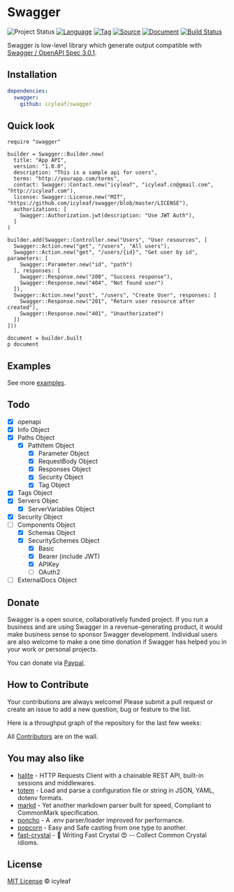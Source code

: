 # Swagger

![Project Status](https://img.shields.io/badge/status-WIP-yellow.svg)
[![Language](https://img.shields.io/badge/language-crystal-776791.svg)](https://github.com/crystal-lang/crystal)
[![Tag](https://img.shields.io/github/tag/icyleaf/swagger.svg)](https://github.com/icyleaf/swagger/blob/master/CHANGELOG.md)
[![Source](https://img.shields.io/badge/source-github-brightgreen.svg)](https://github.com/icyleaf/swagger/)
[![Document](https://img.shields.io/badge/document-api-brightgreen.svg)](https://icyleaf.github.io/swagger/)
[![Build Status](https://img.shields.io/circleci/project/github/icyleaf/swagger/master.svg?style=flat)](https://circleci.com/gh/icyleaf/swagger)

Swagger is low-level library which generate output compatible with [Swagger / OpenAPI Spec 3.0.1](https://github.com/OAI/OpenAPI-Specification/blob/master/versions/3.0.1.md).

## Installation

```yaml
dependencies:
  swagger:
    github: icyleaf/swagger
```

## Quick look

```crystal
require "swagger"

builder = Swagger::Builder.new(
  title: "App API",
  version: "1.0.0",
  description: "This is a sample api for users",
  terms: "http://yourapp.com/terms",
  contact: Swagger::Contact.new("icyleaf", "icyleaf.cn@gmail.com", "http://icyleaf.com"),
  license: Swagger::License.new("MIT", "https://github.com/icyleaf/swagger/blob/master/LICENSE"),
  authorizations: [
    Swagger::Authorization.jwt(description: "Use JWT Auth"),
  ]
)

builder.add(Swagger::Controller.new("Users", "User resources", [
  Swagger::Action.new("get", "/users", "All users"),
  Swagger::Action.new("get", "/users/{id}", "Get user by id", parameters: [
    Swagger::Parameter.new("id", "path")
  ], responses: [
    Swagger::Response.new("200", "Success response"),
    Swagger::Response.new("404", "Not found user")
  ]),
  Swagger::Action.new("post", "/users", "Create User", responses: [
    Swagger::Response.new("201", "Return user resource after created"),
    Swagger::Response.new("401", "Unauthorizated")
  ])
]))

document = builder.built
p document
```

## Examples

See more [examples](/examples).

## Todo

- [x] openapi
- [x] Info Object
- [x] Paths Object
  - [x] PathItem Object
    - [x] Parameter Object
    - [x] RequestBody Object
    - [x] Responses Object
    - [x] Security Object
    - [x] Tag Object
- [x] Tags Object
- [x] Servers Objec
  - [x] ServerVariables Object
- [x] Security Object
- [ ] Components Object
  - [x] Schemas Object
  - [x] SecuritySchemes Object
    - [x] Basic
    - [x] Bearer (include JWT)
    - [x] APIKey
    - [ ] OAuth2
- [ ] ExternalDocs Object

## Donate

Swagger is a open source, collaboratively funded project. If you run a business and are using Swagger in a revenue-generating product,
it would make business sense to sponsor Swagger development. Individual users are also welcome to make a one time donation
if Swagger has helped you in your work or personal projects.

You can donate via [Paypal](https://www.paypal.me/icyleaf/5).

## How to Contribute

Your contributions are always welcome! Please submit a pull request or create an issue to add a new question, bug or feature to the list.

Here is a throughput graph of the repository for the last few weeks:

All [Contributors](https://github.com/icyleaf/swagger/graphs/contributors) are on the wall.

## You may also like

- [halite](https://github.com/icyleaf/halite) - HTTP Requests Client with a chainable REST API, built-in sessions and middlewares.
- [totem](https://github.com/icyleaf/totem) - Load and parse a configuration file or string in JSON, YAML, dotenv formats.
- [markd](https://github.com/icyleaf/markd) - Yet another markdown parser built for speed, Compliant to CommonMark specification.
- [poncho](https://github.com/icyleaf/poncho) - A .env parser/loader improved for performance.
- [popcorn](https://github.com/icyleaf/popcorn) - Easy and Safe casting from one type to another.
- [fast-crystal](https://github.com/icyleaf/fast-crystal) - 💨 Writing Fast Crystal 😍 -- Collect Common Crystal idioms.

## License

[MIT License](https://github.com/icyleaf/swagger/blob/master/LICENSE) © icyleaf
